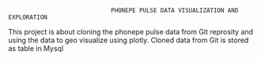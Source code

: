                                  PHONEPE PULSE DATA VISUALIZATION AND EXPLORATION
This project is about cloning the phonepe pulse data from Git reprosity and using the data to geo visualize using plotly.
Cloned data from Git is stored as table in Mysql

                                 
